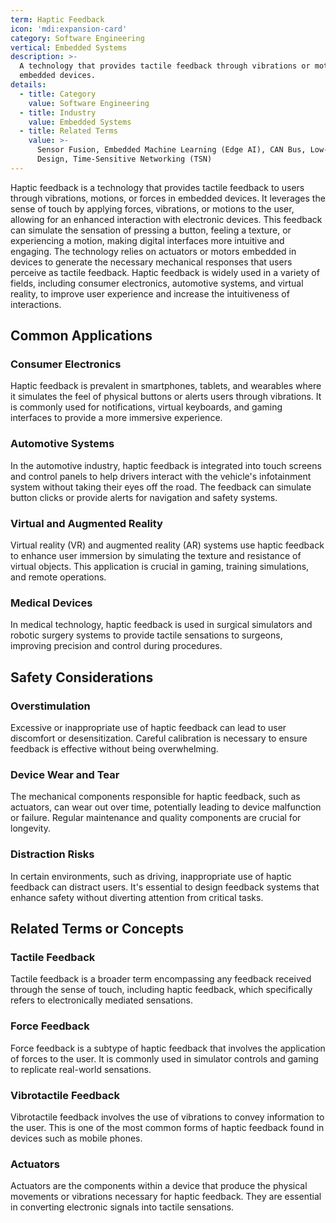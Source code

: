 ```yaml
---
term: Haptic Feedback
icon: 'mdi:expansion-card'
category: Software Engineering
vertical: Embedded Systems
description: >-
  A technology that provides tactile feedback through vibrations or motions in
  embedded devices.
details:
  - title: Category
    value: Software Engineering
  - title: Industry
    value: Embedded Systems
  - title: Related Terms
    value: >-
      Sensor Fusion, Embedded Machine Learning (Edge AI), CAN Bus, Low-Power
      Design, Time-Sensitive Networking (TSN)
---
```

Haptic feedback is a technology that provides tactile feedback to users through vibrations, motions, or forces in embedded devices. It leverages the sense of touch by applying forces, vibrations, or motions to the user, allowing for an enhanced interaction with electronic devices. This feedback can simulate the sensation of pressing a button, feeling a texture, or experiencing a motion, making digital interfaces more intuitive and engaging. The technology relies on actuators or motors embedded in devices to generate the necessary mechanical responses that users perceive as tactile feedback. Haptic feedback is widely used in a variety of fields, including consumer electronics, automotive systems, and virtual reality, to improve user experience and increase the intuitiveness of interactions.

## Common Applications

### Consumer Electronics
Haptic feedback is prevalent in smartphones, tablets, and wearables where it simulates the feel of physical buttons or alerts users through vibrations. It is commonly used for notifications, virtual keyboards, and gaming interfaces to provide a more immersive experience.

### Automotive Systems
In the automotive industry, haptic feedback is integrated into touch screens and control panels to help drivers interact with the vehicle's infotainment system without taking their eyes off the road. The feedback can simulate button clicks or provide alerts for navigation and safety systems.

### Virtual and Augmented Reality
Virtual reality (VR) and augmented reality (AR) systems use haptic feedback to enhance user immersion by simulating the texture and resistance of virtual objects. This application is crucial in gaming, training simulations, and remote operations.

### Medical Devices
In medical technology, haptic feedback is used in surgical simulators and robotic surgery systems to provide tactile sensations to surgeons, improving precision and control during procedures.

## Safety Considerations

### Overstimulation
Excessive or inappropriate use of haptic feedback can lead to user discomfort or desensitization. Careful calibration is necessary to ensure feedback is effective without being overwhelming.

### Device Wear and Tear
The mechanical components responsible for haptic feedback, such as actuators, can wear out over time, potentially leading to device malfunction or failure. Regular maintenance and quality components are crucial for longevity.

### Distraction Risks
In certain environments, such as driving, inappropriate use of haptic feedback can distract users. It's essential to design feedback systems that enhance safety without diverting attention from critical tasks.

## Related Terms or Concepts

### Tactile Feedback
Tactile feedback is a broader term encompassing any feedback received through the sense of touch, including haptic feedback, which specifically refers to electronically mediated sensations.

### Force Feedback
Force feedback is a subtype of haptic feedback that involves the application of forces to the user. It is commonly used in simulator controls and gaming to replicate real-world sensations.

### Vibrotactile Feedback
Vibrotactile feedback involves the use of vibrations to convey information to the user. This is one of the most common forms of haptic feedback found in devices such as mobile phones.

### Actuators
Actuators are the components within a device that produce the physical movements or vibrations necessary for haptic feedback. They are essential in converting electronic signals into tactile sensations.
